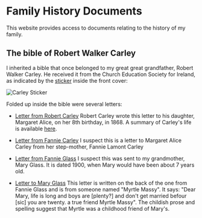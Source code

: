 # Family History Documents

This website provides access to documents relating to the history of
my family.

## The bible of Robert Walker Carley

I inherited a bible that once belonged to my great great grandfather,
Robert Walker Carley. He received it from the Church Education Society
for Ireland, as indicated by the [sticker](./CarleyPresentation.pdf)
inside the front cover:

  <img src="CarleyPresentation.png" alt="Carley Sticker">

Folded up inside the bible were several letters:

* [Letter from Robert Carley](RobtCarley.pdf) Robert Carley wrote this
  letter to his daughter, Margaret Alice, on her 8th birthday,
  in 1868. A summary of Carley's life is available
  [here][seguin-gazette-enterprise].

* [Letter from Fannie Carley](MCarley.pdf) I suspect this is a letter
  to Margaret Alice Carley from her step-mother, Fannie Lamont Carley

* [Letter from Fannie Glass](FromFannieGlass.pdf) I suspect this was
  sent to my grandmother, Mary Glass. It is dated 1900, when Mary
  would have been about 7 years old.

* [Letter to Mary Glass](ToMaryGlass.pdf) This letter is written on
  the back of the one from Fannie Glass and is from someone named
  "Myrtle Massy". It says: "Dear Mary, life is long and boys are
  [plenty?] and don't get married befour [sic] you are twenty. a true
  friend Myrtle Massy". The childish prose and spelling suggest that
  Myrtle was a childhood friend of Mary's.

[seguin-gazette-enterprise]:
https://www.newspapers.com/clip/21483199/robert-walker-carley-bio-from-seguin/







